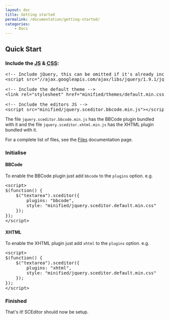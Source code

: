 ```yaml
---
layout: doc
title: Getting started
permalink: /documentation/getting-started/
categories:
    - Docs
---
```


## Quick Start <a id="quick-start"></a>


### Include the <abbr title="JavaScript">JS</abbr> &amp; <abbr title="Cascading Style Sheet">CSS</abbr>: <a id="include"></a>

<pre class="prettyprint linenums">
&lt;!-- Include jQuery, this can be omitted if it's already included --&gt;
&lt;script src="//ajax.googleapis.com/ajax/libs/jquery/1.9.1/jquery.min.js"&gt;&lt;/script&gt;

&lt;!-- Include the default theme --&gt;
&lt;link rel="stylesheet" href="minified/themes/default.min.css" media="all" /&gt;

&lt;!-- Include the editors JS --&gt;
&lt;script src="minified/jquery.sceditor.bbcode.min.js">&lt;/script&gt;
</pre>

The file `jquery.sceditor.bbcode.min.js` has the BBCode plugin bundled with it and the file `jquery.sceditor.xhtml.min.js` has the XHTML plugin bundled with it.

For a complete list of files, see the [Files](/documentation/files/) documentation page.


### Initialise <a id="initialise"></a>

#### BBCode <a id="bbcode"></a>

To enable the BBCode plugin just add `bbcode` to the `plugins` option. e.g.

<pre class="prettyprint linenums scrollable">
&lt;script&gt;
$(function() {
	$("textarea").sceditor({
		plugins: "bbcode",
		style: "minified/jquery.sceditor.default.min.css"
	});
});
&lt;/script&gt;
</pre>

#### XHTML <a id="xhtml"></a>

To enable the XHTML plugin just add `xhtml` to the `plugins` option. e.g.

<pre class="prettyprint linenums">&lt;script&gt;
$(function() {
	$("textarea").sceditor({
		plugins: "xhtml",
		style: "minified/jquery.sceditor.default.min.css"
	});
});
&lt;/script&gt;
</pre>


### Finished

That's it! SCEditor should now be setup.
